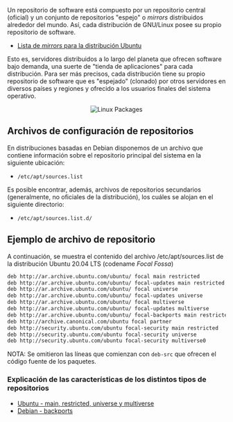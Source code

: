 Un repositorio de software está compuesto por un repositorio central (oficial) y un conjunto de repositorios "espejo" o _mirrors_ distribuidos alrededor del mundo. Así, cada distribución de GNU/Linux posee su propio repositorio de software. 


* [Lista de _mirrors_ para la distribución Ubuntu](https://launchpad.net/ubuntu/+archivemirrors)


Esto es, servidores distribuidos a lo largo del planeta que ofrecen software bajo demanda, una suerte de "tienda de aplicaciones" para cada distribución. Para ser más precisos, cada distribución tiene su propio repositorio de software que es "espejado" (clonado) por otros servidores en diversos países y regiones y ofrecido a los usuarios finales del sistema operativo. 

<div style="margin:0 auto; text-align:center;" >
<img src="../imgGNULinux/linux-packages.jpg" alt="Linux Packages">
</div>


## Archivos de configuración de repositorios 
En distribuciones basadas en Debian disponemos de un archivo que contiene información sobre el repositorio principal del sistema en la siguiente ubicación: 

* `/etc/apt/sources.list`

Es posible encontrar, además, archivos de repositorios secundarios (generalmente, no oficiales de la distribución), los cuáles se alojan en el siguiente directorio: 

* `/etc/apt/sources.list.d/`

## Ejemplo de archivo de repositorio

A continuación, se muestra el contenido del archivo /etc/apt/sources.list de la distribución Ubuntu 20.04 LTS (codename _Focal Fossa_)

```bash
deb http://ar.archive.ubuntu.com/ubuntu/ focal main restricted
deb http://ar.archive.ubuntu.com/ubuntu/ focal-updates main restricted
deb http://ar.archive.ubuntu.com/ubuntu/ focal universe
deb http://ar.archive.ubuntu.com/ubuntu/ focal-updates universe
deb http://ar.archive.ubuntu.com/ubuntu/ focal multiverse
deb http://ar.archive.ubuntu.com/ubuntu/ focal-updates multiverse
deb http://ar.archive.ubuntu.com/ubuntu/ focal-backports main restricted universe multiverse
deb http://archive.canonical.com/ubuntu focal partner
deb http://security.ubuntu.com/ubuntu focal-security main restricted
deb http://security.ubuntu.com/ubuntu focal-security universe
deb http://security.ubuntu.com/ubuntu focal-security multiverse0
```

NOTA: Se omitieron las líneas que comienzan con `deb-src` que ofrecen el código fuente de los paquetes. 

### Explicación de las características de los distintos tipos de repositorios

* [Ubuntu - main, restricted, universe y multiverse](https://geekland.eu/caracteristicas-repositorios-main-universe-multiverse-restricted/)
* [Debian - backports](https://geekland.eu/repositorio-backports-debian-estable/)